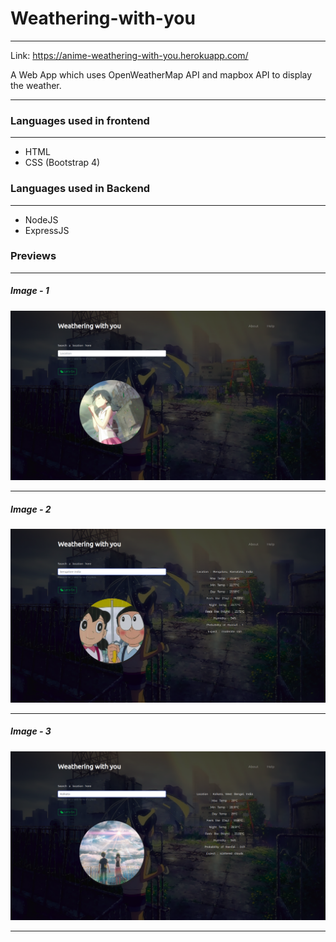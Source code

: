 # Weathering-with-you

---

Link: https://anime-weathering-with-you.herokuapp.com/

A Web App which uses OpenWeatherMap API and mapbox API to display the weather.

---

### Languages used in frontend

---

 - HTML
 - CSS (Bootstrap 4)
 
### Languages used in Backend

---

 - NodeJS
 - ExpressJS
 


### Previews

---
##### Image - 1
![](https://github.com/Sayantan-world/Weathering-with-you/blob/master/public/images/01.png?raw=true)

---
##### Image - 2
![](https://github.com/Sayantan-world/Weathering-with-you/blob/master/public/images/02.png?raw=true)

---
##### Image - 3
![](https://github.com/Sayantan-world/Weathering-with-you/blob/master/public/images/03.png?raw=true)

---
